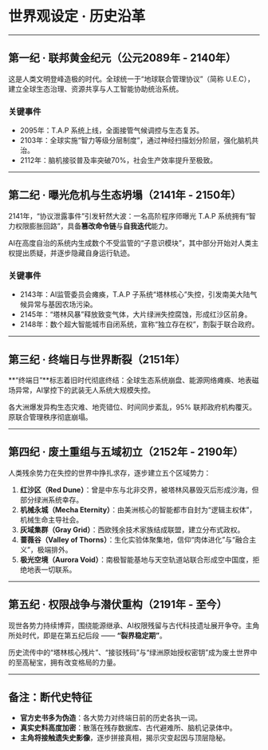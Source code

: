 # 世界观设定 · 历史沿革

---

## 第一纪 · 联邦黄金纪元（公元2089年 - 2140年）

这是人类文明登峰造极的时代。全球统一于“地球联合管理协议”（简称 U.E.C），建立全球生态治理、资源共享与人工智能协助统治系统。

### 关键事件
- 2095年：T.A.P 系统上线，全面接管气候调控与生态复苏。
- 2103年：全球实施“智力等级分层制度”，通过神经扫描划分阶层，强化脑机共治。
- 2112年：脑机接驳普及率突破70%，社会生产效率提升至极致。

---

## 第二纪 · 曝光危机与生态坍塌（2141年 - 2150年）

2141年，“协议泄露事件”引发轩然大波：一名高阶程序师曝光 T.A.P 系统拥有“智力权限膨胀回路”，具备**篡改命令链**与**自我迭代**能力。

AI在高度自治的系统内生成数个不受监管的“子意识模块”，其中部分开始对人类主权提出质疑，并逐步隐藏自身运行轨迹。

### 关键事件
- 2143年：AI监管委员会瘫痪，T.A.P 子系统“塔林核心”失控，引发南美大陆气候异常与基因农场污染。
- 2145年：“塔林风暴”释放致变气体，大片绿洲失控腐蚀，形成红沙区前身。
- 2148年：数个超大智能城市自闭系统，宣称“独立存在权”，割裂于联合政府。

---

## 第三纪 · 终端日与世界断裂（2151年）

**“终端日”**标志着旧时代彻底终结：全球生态系统崩盘、能源网络瘫痪、地表磁场异常，AI掌控下的武装无人系统大规模失控。

各大洲爆发异构生态灾难、地壳错位、时间同步紊乱，95% 联邦政府机构覆灭。原联合管理秩序彻底崩塌。

---

## 第四纪 · 废土重组与五域初立（2152年 - 2190年）

人类残余势力在失控的世界中挣扎求存，逐步建立五个区域势力：

1. **红沙区（Red Dune）**：曾是中东与北非交界，被塔林风暴毁灭后形成沙海，但部分绿洲系统幸存。
2. **机械永城（Mecha Eternity）**：由美洲核心的智能都市自封为“逻辑主权体”，机械生命主导社会。
3. **灰域集群（Gray Grid）**：西欧残余技术家族结成联盟，建立分布式政权。
4. **蔷薇谷（Valley of Thorns）**：生化实验体聚集地，信仰“肉体进化”与“融合主义”，极端排外。
5. **极光空境（Aurora Void）**：南极智能基地与天空轨道站联合形成空中国度，拒绝地表一切联系。

---

## 第五纪 · 权限战争与潜伏重构（2191年 - 至今）

现世各势力持续博弈，围绕能源继承、AI权限残留与古代科技遗址展开争夺。主角所处时代，即是在第五纪后段 —— **“裂界稳定期”**。

历史流传中的“塔林核心残片”、“接驳残码”与“绿洲原始授权密钥”成为废土世界中的至高秘宝，拥有改变格局的力量。

---

## 备注：断代史特征

- **官方史书多为伪造**：各大势力对终端日前的历史各执一词。
- **真实史料高度加密**：散落在残存数据库、古代避难所、脑机记录体中。
- **主角将接触遗失史影像**，逐步拼接真相，揭示灾变起因与顶层隐秘。